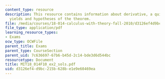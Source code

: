 ```yaml
---
content_type: resource
description: This resource contains information about derivative, a quick calculation
  yields and hypotheses of the theorem.
file: /media/courses/18-014-calculus-with-theory-fall-2010/d3126ef4d9bc215b628be1e9e60469ea_MIT18_014F10_ex2_sols.pdf
file_type: application/pdf
learning_resource_types:
- Exams
ocw_type: OCWFile
parent_title: Exams
parent_type: CourseSection
parent_uid: 7c636697-67b6-b45d-2c14-bde3d6d544bc
resourcetype: Document
title: MIT18_014F10_ex2_sols.pdf
uid: d3126ef4-d9bc-215b-628b-e1e9e60469ea
---
```

